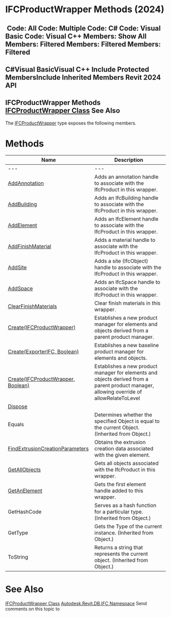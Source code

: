 # IFCProductWrapper Methods (2024)

﻿
 Code: All Code: Multiple Code: C# Code: Visual Basic Code: Visual C++  Members: Show All Members: Filtered Members: Filtered Members: Filtered   
---  
C#Visual BasicVisual C++
Include Protected MembersInclude Inherited Members
Revit 2024 API  
---  
IFCProductWrapper Methods  
[IFCProductWrapper Class](368d2c50-1258-32a9-00ed-cc41059a6694.md "IFCProductWrapper Class") See Also  
---  
The [IFCProductWrapper](368d2c50-1258-32a9-00ed-cc41059a6694.md "IFCProductWrapper Class") type exposes the following members.
# Methods
| Name | Description |
| --- | --- |
| --- | --- | --- |
| [AddAnnotation](81879d31-9d99-661c-5251-918c2e496677.md "AddAnnotation Method") | Adds an annotation handle to associate with the IfcProduct in this wrapper. |
| [AddBuilding](4ab99c64-1699-25d5-6ece-bdd5994a1727.md "AddBuilding Method") | Adds an IfcBuilding handle to associate with the IfcProduct in this wrapper. |
| [AddElement](390959ad-cb5f-d6d9-f7a9-7c926f88edd5.md "AddElement Method") | Adds an IfcElement handle to associate with the IfcProduct in this wrapper. |
| [AddFinishMaterial](68339fc8-168c-1780-d477-155a7204a37c.md "AddFinishMaterial Method") | Adds a material handle to associate with the IfcProduct in this wrapper. |
| [AddSite](d0be3b52-c2b5-8f69-0fc6-19a992d35143.md "AddSite Method") | Adds a site (IfcObject) handle to associate with the IfcProduct in this wrapper. |
| [AddSpace](1b6b85a0-b51e-9f82-cfa7-6db4cda9f884.md "AddSpace Method") | Adds an IfcSpace handle to associate with the IfcProduct in this wrapper. |
| [ClearFinishMaterials](ead3e7cf-76e8-eb9e-ab68-2105b54b2726.md "ClearFinishMaterials Method") | Clear finish materials in this wrapper. |
| [Create(IFCProductWrapper)](1e2a3510-f0b9-c8eb-79e0-e005ebdb5ead.md "Create Method \(IFCProductWrapper\)") | Establishes a new product manager for elements and objects derived from a parent product manager. |
| [Create(ExporterIFC, Boolean)](832e93b2-8a73-c222-6a33-b214f8d84e74.md "Create Method \(ExporterIFC, Boolean\)") | Establishes a new baseline product manager for elements and objects. |
| [Create(IFCProductWrapper, Boolean)](26cf5730-2491-c14f-41e1-d84aa4bbc1d9.md "Create Method \(IFCProductWrapper, Boolean\)") | Establishes a new product manager for elements and objects derived from a parent product manager, allowing override of allowRelateToLevel |
| [Dispose](89727a8f-7289-3664-13dd-339402382b29.md "Dispose Method") |
| Equals | Determines whether the specified Object is equal to the current Object. (Inherited from Object.) |
| [FindExtrusionCreationParameters](dab9ac70-4f27-9013-d067-8e21acbfccdb.md "FindExtrusionCreationParameters Method") | Obtains the extrusion creation data associated with the given element. |
| [GetAllObjects](a9c471bf-4ff5-e805-15bd-faead58d766a.md "GetAllObjects Method") | Gets all objects associated with the IfcProduct in this wrapper. |
| [GetAnElement](66f19c6e-c1d6-be9e-808b-36e3d8d9e1b6.md "GetAnElement Method") | Gets the first element handle added to this wrapper. |
| GetHashCode | Serves as a hash function for a particular type.  (Inherited from Object.) |
| GetType | Gets the Type of the current instance. (Inherited from Object.) |
| ToString | Returns a string that represents the current object. (Inherited from Object.) |

# See Also
[IFCProductWrapper Class](368d2c50-1258-32a9-00ed-cc41059a6694.md "IFCProductWrapper Class")
[Autodesk.Revit.DB.IFC Namespace](b823fafb-1ba1-896b-4097-142c2817ce74.md "Autodesk.Revit.DB.IFC Namespace")
Send comments on this topic to 
